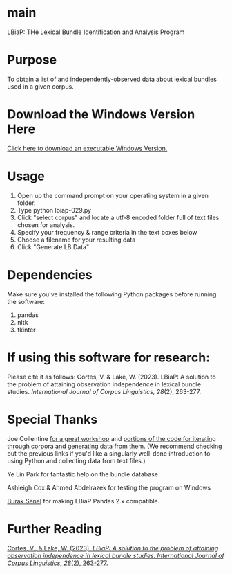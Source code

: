 # main
LBiaP: THe Lexical Bundle Identification and Analysis Program

# Purpose
To obtain a list of and independently-observed data about lexical bundles used in a given corpus.

# Download the Windows Version Here

[Click here to download an executable Windows Version.](https://drive.google.com/file/d/1osJtegrb7imcErRBJSOkLYc39t25zZW-/view?usp=share_link)

# Usage
1. Open up the command prompt on your operating system in a given folder.
2. Type python lbiap-029.py
3. Click "select corpus" and locate a utf-8 encoded folder full of text files chosen for analysis.
4. Specify your frequency & range criteria in the text boxes below
5. Choose a filename for your resulting data
6. Click "Generate LB Data"

# Dependencies
Make sure you've installed the following Python packages before running the software:
1. pandas 
2. nltk
3. tkinter


# If using this software for research:
Please cite it as follows:
Cortes, V. & Lake, W. (2023). LBiaP: A solution to the problem of attaining observation independence in lexical bundle studies. _International Journal of Corpus Linguistics, 28_(2), 263-277.

# Special Thanks

Joe Collentine [for a great workshop](https://www.youtube.com/watch?v=kSOaWoKzdbw) and [portions of the code for iterating through corpora and generating data from them](https://github.com/jcollentine/LAEL-python-workshop). (We recommend checking out the previous links if you'd like a singularly well-done introduction to using Python and collecting data from text files.)  

Ye Lin Park for fantastic help on the bundle database.  

Ashleigh Cox & Ahmed Abdelrazek for testing the program on Windows  

[Burak Senel](https://twitter.com/buraksenel) for making LBiaP Pandas 2.x compatible.   

# Further Reading
[Cortes, V., & Lake, W. (2023). *LBiaP: A solution to the problem of attaining observation independence in lexical bundle studies. International Journal of Corpus Linguistics, 28*(2), 263-277.
](https://benjamins.com/catalog/ijcl.21100.cor)
